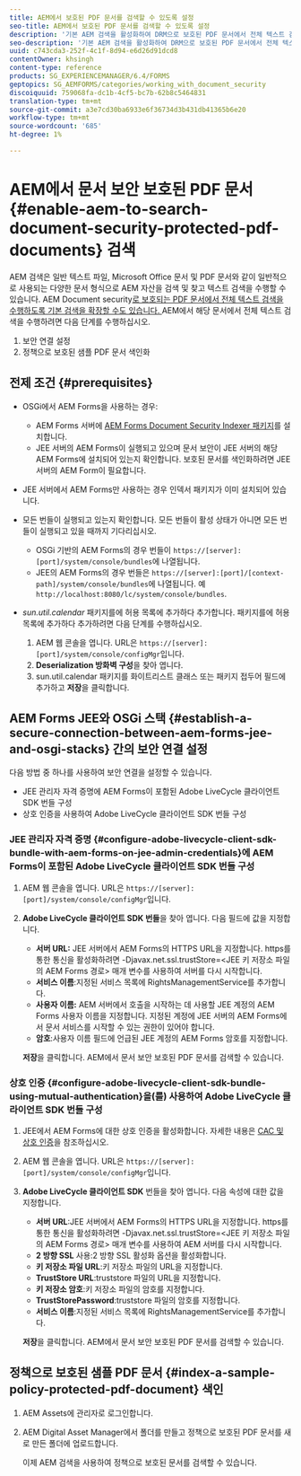 ```yaml
---
title: AEM에서 보호된 PDF 문서를 검색할 수 있도록 설정
seo-title: AEM에서 보호된 PDF 문서를 검색할 수 있도록 설정
description: '기본 AEM 검색을 활성화하여 DRM으로 보호된 PDF 문서에서 전체 텍스트 검색을 수행하는 방법을 살펴봅니다.  '
seo-description: '기본 AEM 검색을 활성화하여 DRM으로 보호된 PDF 문서에서 전체 텍스트 검색을 수행하는 방법을 살펴봅니다.  '
uuid: c743cda3-252f-4c1f-8d94-e6d26d91dcd8
contentOwner: khsingh
content-type: reference
products: SG_EXPERIENCEMANAGER/6.4/FORMS
geptopics: SG_AEMFORMS/categories/working_with_document_security
discoiquuid: 759068fa-dc1b-4cf5-bc7b-62b8c5464831
translation-type: tm+mt
source-git-commit: a3e7cd30ba6933e6f36734d3b431db41365b6e20
workflow-type: tm+mt
source-wordcount: '685'
ht-degree: 1%

---
```



# AEM에서 문서 보안 보호된 PDF 문서 {#enable-aem-to-search-document-security-protected-pdf-documents} 검색

AEM 검색은 일반 텍스트 파일, Microsoft Office 문서 및 PDF 문서와 같이 일반적으로 사용되는 다양한 문서 형식으로 AEM 자산을 검색 및 찾고 텍스트 검색을 수행할 수 있습니다. AEM Document security[로 보호되는 PDF 문서에서 전체 텍스트 검색을 수행하도록 기본 검색을 확장할 수도 있습니다. ](/help/forms/using/admin-help/document-security.md) AEM에서 해당 문서에서 전체 텍스트 검색을 수행하려면 다음 단계를 수행하십시오.

1. 보안 연결 설정
1. 정책으로 보호된 샘플 PDF 문서 색인화

## 전제 조건 {#prerequisites}

* OSGi에서 AEM Forms을 사용하는 경우:

   * AEM Forms 서버에 [AEM Forms Document Security Indexer 패키지](https://helpx.adobe.com/kr/aem-forms/kb/aem-forms-releases.html)를 설치합니다.
   * JEE 서버의 AEM Forms이 실행되고 있으며 문서 보안이 JEE 서버의 해당 AEM Forms에 설치되어 있는지 확인합니다. 보호된 문서를 색인화하려면 JEE 서버의 AEM Form이 필요합니다.

* JEE 서버에서 AEM Forms만 사용하는 경우 인덱서 패키지가 이미 설치되어 있습니다.
* 모든 번들이 실행되고 있는지 확인합니다. 모든 번들이 활성 상태가 아니면 모든 번들이 실행되고 있을 때까지 기다리십시오.

   * OSGi 기반의 AEM Forms의 경우 번들이 `https://[server]:[port]/system/console/bundles`에 나열됩니다.
   * JEE의 AEM Forms의 경우 번들은 `https://[server]:[port]/[context-path]/system/console/bundles`에 나열됩니다. 예 `http://localhost:8080/lc/system/console/bundles`.

* *sun.util.calendar* 패키지를에 허용 목록에 추가하다 추가합니다. 패키지를에 허용 목록에 추가하다 추가하려면 다음 단계를 수행하십시오.

   1. AEM 웹 콘솔을 엽니다. URL은 `https://[server]:[port]/system/console/configMgr`입니다.
   1. **Deserialization 방화벽 구성**&#x200B;을 찾아 엽니다.
   1. sun.util.calendar 패키지를 화이트리스트 클래스 또는 패키지 접두어 필드에 추가하고 **저장**&#x200B;을 클릭합니다.

## AEM Forms JEE와 OSGi 스택 {#establish-a-secure-connection-between-aem-forms-jee-and-osgi-stacks} 간의 보안 연결 설정

다음 방법 중 하나를 사용하여 보안 연결을 설정할 수 있습니다.

* JEE 관리자 자격 증명에 AEM Forms이 포함된 Adobe LiveCycle 클라이언트 SDK 번들 구성
* 상호 인증을 사용하여 Adobe LiveCycle 클라이언트 SDK 번들 구성

### JEE 관리자 자격 증명 {#configure-adobe-livecycle-client-sdk-bundle-with-aem-forms-on-jee-admin-credentials}에 AEM Forms이 포함된 Adobe LiveCycle 클라이언트 SDK 번들 구성

1. AEM 웹 콘솔을 엽니다. URL은 `https://[server]:[port]/system/console/configMgr`입니다.
1. **Adobe LiveCycle 클라이언트 SDK 번들**&#x200B;을 찾아 엽니다. 다음 필드에 값을 지정합니다.

   * **서버 URL:** JEE 서버에서 AEM Forms의 HTTPS URL을 지정합니다. https를 통한 통신을 활성화하려면 -Djavax.net.ssl.trustStore=&lt;JEE 키 저장소 파일의 AEM Forms 경로> 매개 변수를 사용하여 서버를 다시 시작합니다.
   * **서비스 이름**:지정된 서비스 목록에 RightsManagementService를 추가합니다.
   * **사용자 이름:** AEM 서버에서 호출을 시작하는 데 사용할 JEE 계정의 AEM Forms 사용자 이름을 지정합니다. 지정된 계정에 JEE 서버의 AEM Forms에서 문서 서비스를 시작할 수 있는 권한이 있어야 합니다.
   * **암호**:사용자 이름 필드에 언급된 JEE 계정의 AEM Forms 암호를 지정합니다.

   **저장**&#x200B;을 클릭합니다. AEM에서 문서 보안 보호된 PDF 문서를 검색할 수 있습니다.

### 상호 인증 {#configure-adobe-livecycle-client-sdk-bundle-using-mutual-authentication}을(를) 사용하여 Adobe LiveCycle 클라이언트 SDK 번들 구성

1. JEE에서 AEM Forms에 대한 상호 인증을 활성화합니다. 자세한 내용은 [CAC 및 상호 인증](https://helpx.adobe.com/livecycle/kb/cac-mutual-authentication.html)을 참조하십시오.
1. AEM 웹 콘솔을 엽니다. URL은 `https://[server]:[port]/system/console/configMgr`입니다.
1. **Adobe LiveCycle 클라이언트 SDK** 번들을 찾아 엽니다. 다음 속성에 대한 값을 지정합니다.

   * **서버 URL**:JEE 서버에서 AEM Forms의 HTTPS URL을 지정합니다. https를 통한 통신을 활성화하려면 -Djavax.net.ssl.trustStore=&lt;JEE 키 저장소 파일의 AEM Forms 경로> 매개 변수를 사용하여 AEM 서버를 다시 시작합니다.
   * **2 방향 SSL** 사용:2 방향 SSL 활성화 옵션을 활성화합니다.
   * **키 저장소 파일 URL**:키 저장소 파일의 URL을 지정합니다.
   * **TrustStore URL**:truststore 파일의 URL을 지정합니다.
   * **키 저장소 암호**:키 저장소 파일의 암호를 지정합니다.
   * **TrustStorePassword**:truststore 파일의 암호를 지정합니다.
   * **서비스 이름**:지정된 서비스 목록에 RightsManagementService를 추가합니다.

   **저장**&#x200B;을 클릭합니다. AEM에서 문서 보안 보호된 PDF 문서를 검색할 수 있습니다.

## 정책으로 보호된 샘플 PDF 문서 {#index-a-sample-policy-protected-pdf-document} 색인

1. AEM Assets에 관리자로 로그인합니다.
1. AEM Digital Asset Manager에서 폴더를 만들고 정책으로 보호된 PDF 문서를 새로 만든 폴더에 업로드합니다.

   이제 AEM 검색을 사용하여 정책으로 보호된 문서를 검색할 수 있습니다.

